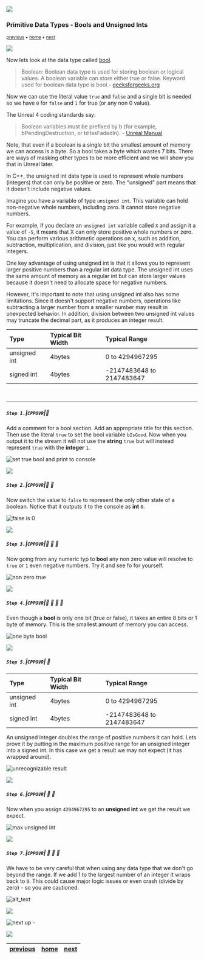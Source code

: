 ![](../images/line3.png)

### Primitive Data Types - Bools and Unsigned Ints

<sub>[previous](../fractions/README.md#user-content-primitive-data-types---fractions) • [home](../README.md#user-content-ue5-cpp-overview) • [next](../init/README.md#user-content-initialization)</sub>

![](../images/line3.png)

Now lets look at the data type called [bool](https://www.geeksforgeeks.org/c-data-types/). 
> Boolean: Boolean data type is used for storing boolean or logical values. A boolean variable can store either true or false. Keyword used for boolean data type is bool.- [geeksforgeeks.org](https://www.geeksforgeeks.org/c-data-types/)

Now we can use the literal value `true` and `false` and a single bit is needed so we have `0` for `false` and `1` for true (or any non 0 value). 

The Unreal 4 coding standards say:
> Boolean variables must be prefixed by b (for example, bPendingDestruction, or bHasFadedIn).  - [Unreal Manual](https://docs.unrealengine.com/en-us/Programming/Development/CodingStandard)

Note, that even if a boolean is a single bit the smallest amount of memory we can access is a byte.  So a bool takes a byte which wastes 7 bits.  There are ways of masking other types to be more efficient and we will show you that in Unreal later.

In C++, the unsigned int data type is used to represent whole numbers (integers) that can only be positive or zero. The "unsigned" part means that it doesn't include negative values.

Imagine you have a variable of type `unsigned int`. This variable can hold non-negative whole numbers, including zero. It cannot store negative numbers.

For example, if you declare an `unsigned int` variable called `X` and assign it a value of `-5`, it means that X can only store positive whole numbers or zero. You can perform various arithmetic operations on x, such as addition, subtraction, multiplication, and division, just like you would with regular integers.

One key advantage of using unsigned int is that it allows you to represent larger positive numbers than a regular int data type. The unsigned int uses the same amount of memory as a regular int but can store larger values because it doesn't need to allocate space for negative numbers.

However, it's important to note that using unsigned int also has some limitations. Since it doesn't support negative numbers, operations like subtracting a larger number from a smaller number may result in unexpected behavior. In addition, division between two unsigned int values may truncate the decimal part, as it produces an integer result.

|Type|Typical Bit Width|Typical Range|
|:----|:----|:----|
|unsigned int|4bytes|0 to 4294967295|
|signed int|4bytes|-2147483648 to 2147483647|

<br>

---

##### `Step 1.`\|`CPPOVR`|:small_blue_diamond:

Add a comment for a bool section.  Add an appropriate title for this section. Then use the literal `true` to set the bool variable `bIsGood`.  Now when you output it to the stream it will not use the **string** `true` but will instead represent `true` with the **integer** `1`.

![set true bool and print to console](images/boolAs1.png)

![](../images/line2.png)

##### `Step 2.`\|`CPPOVR`|:small_blue_diamond: :small_blue_diamond: 

Now switch the value to `false` to represent the only other state of a boolean.  Notice that it outputs it to the console as **int** `0`.

![false is 0](images/falseBool.png)

![](../images/line2.png)

##### `Step 3.`\|`CPPOVR`|:small_blue_diamond: :small_blue_diamond: :small_blue_diamond:

Now going from any numeric typ to **bool** any non zero value will resolve to `true` or `1` even negative numbers.  Try it and see fo for yourself.

![non zero true](images/toBool.png)

![](../images/line2.png)

##### `Step 4.`\|`CPPOVR`|:small_blue_diamond: :small_blue_diamond: :small_blue_diamond: :small_blue_diamond:

Even though a **bool** is only one bit (true or false), it takes an entire 8 bits or 1 byte of memory.  This is the smallest amount of memory you can access.

![one byte bool](images/sizeOfBool.png)

![](../images/line2.png)

##### `Step 5.`\|`CPPOVR`| :small_orange_diamond:

|Type|Typical Bit Width|Typical Range|
|:----|:----|:----|
|unsigned int|4bytes|0 to 4294967295|
|signed int|4bytes|-2147483648 to 2147483647|

An unsigned integer doubles the range of positive numbers it can hold.  Lets prove it by putting in the maximum positive range for an unsigned integer into a signed int.  In this case we get a result we may not expect (it has wrapped around).

![unrecognizable result](images/unsignedIntRange.png)

![](../images/line2.png)

##### `Step 6.`\|`CPPOVR`| :small_orange_diamond: :small_blue_diamond:

Now when you assign `4294967295` to an **unsigned int** we get the result we expect.

![max unsigned int](images/unsignedRange.png)

![](../images/line2.png)

##### `Step 7.`\|`CPPOVR`| :small_orange_diamond: :small_blue_diamond: :small_blue_diamond:

We have to be very careful that when using any data type that we don't go beyond the range.  If we add 1 to the largest number of an integer it wraps back to `0`.  This could cause major logic issues or even crash (divide by zero) - so you are cautioned.

![alt_text](images/wrapBeyond.png)


![](../images/line.png)

<!-- <img src="https://via.placeholder.com/1000x100/45D7CA/000000/?text=Next Up - Initialization"> -->

![next up - ](images/banner.png)

![](../images/line.png)

| [previous](../fractions/README.md#user-content-primitive-data-types---fractions)| [home](../README.md#user-content-ue5-cpp-overview) | [next](../init/README.md#user-content-initialization)|
|---|---|---|
